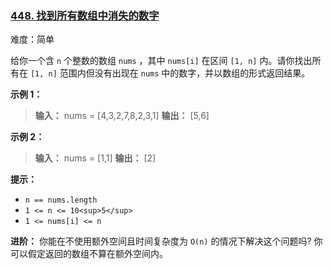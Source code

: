 ### [448\. 找到所有数组中消失的数字](https://leetcode.cn/problems/find-all-numbers-disappeared-in-an-array/)

难度：简单

给你一个含 `n` 个整数的数组 `nums` ，其中 `nums[i]` 在区间 `[1, n]` 内。请你找出所有在 `[1, n]` 范围内但没有出现在 `nums` 中的数字，并以数组的形式返回结果。

**示例 1：**

> **输入：** nums = [4,3,2,7,8,2,3,1]
> **输出：** [5,6]

**示例 2：**

> **输入：** nums = [1,1]
> **输出：** [2]

**提示：**

- `n == nums.length`
- `1 <= n <= 10<sup>5</sup>`
- `1 <= nums[i] <= n`

**进阶：** 你能在不使用额外空间且时间复杂度为 `O(n)` 的情况下解决这个问题吗? 你可以假定返回的数组不算在额外空间内。
